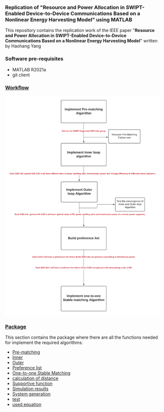 ### Replication of "Resource and Power Allocation in SWIPT-Enabled Device-to-Device Communications Based on a Nonlinear Energy Harvesting Model" using MATLAB



This repository contains the replication work of the IEEE paper "**Resource and Power Allocation in SWIPT-Enabled Device-to-Device Communications Based on a Nonlinear Energy Harvesting Model**" written by Haohang Yang





### Software pre-requisites

- MATLAB R2021a
- git client



### [Workflow](https://github.com/lyb1234567/reproduce-IEEE2020-paper/blob/master/image/Workflow.png)

![image-20220128160331841](https://github.com/lyb1234567/reproduce-IEEE2020-paper/blob/master/image/Workflow.png)





### [Package](https://github.com/lyb1234567/reproduce-IEEE2020-paper/tree/master/package)

This section contains the package where there are all the functions needed for implement the required algorithms:

- [Pre-matching](https://github.com/lyb1234567/reproduce-IEEE2020-paper/tree/master/package/Pre-matching)
- [Inner](https://github.com/lyb1234567/reproduce-IEEE2020-paper/tree/master/package/Inner)
- [Outer](https://github.com/lyb1234567/reproduce-IEEE2020-paper/tree/master/package/Outer)
- [Preference list](https://github.com/lyb1234567/reproduce-IEEE2020-paper/tree/master/package/preference%20list)
- [One-to-one Stable Matching](https://github.com/lyb1234567/reproduce-IEEE2020-paper/tree/master/package/one-to-one%20stable%20matching)
- [calculation of distance](https://github.com/lyb1234567/reproduce-IEEE2020-paper/tree/master/package/calculation%20of%20distance)
- [Supportive function](https://github.com/lyb1234567/reproduce-IEEE2020-paper/tree/master/package/Supportive%20functions)
- [Simulation results](https://github.com/lyb1234567/reproduce-IEEE2020-paper/tree/master/package/simulation%20results)
- [System generation](https://github.com/lyb1234567/reproduce-IEEE2020-paper/tree/master/package/system-generation)
- [test](https://github.com/lyb1234567/reproduce-IEEE2020-paper/tree/master/package/test)
- [used equation](https://github.com/lyb1234567/reproduce-IEEE2020-paper/tree/master/package/used%20equation)

